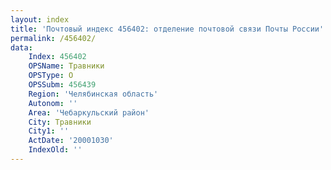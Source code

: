 ```yaml
---
layout: index
title: 'Почтовый индекс 456402: отделение почтовой связи Почты России'
permalink: /456402/
data:
    Index: 456402
    OPSName: Травники
    OPSType: О
    OPSSubm: 456439
    Region: 'Челябинская область'
    Autonom: ''
    Area: 'Чебаркульский район'
    City: Травники
    City1: ''
    ActDate: '20001030'
    IndexOld: ''
---
```

